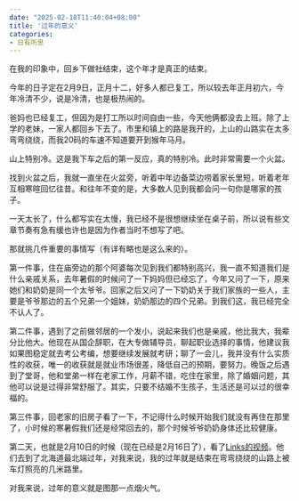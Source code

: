 ```yaml
---
date: "2025-02-18T11:40:04+08:00"
title: '过年的意义'
categories:
- 日有所思
---
```

在我的印象中，回乡下做社结束，这个年才是真正的结束。

今年的日子定在2月9日，正月十二，好多人都已复工，所以较去年正月初六，今年冷清不少，说是冷清，也是极热闹的。

爸妈也已经复工，但因为是打工所以时间自由一些，今天他俩都没去上班。除了上学的老妹，一家人都回乡下去了。市里和镇上的路是我开的，上山的山路实在太多弯弯绕绕，而我20码的车速不知道要开到猴年马月。

山上特别冷。这是我下车之后的第一反应，真的特别冷。此时非常需要一个火盆。

找到火盆之后，我就一直坐在火盆旁，听着中年边备菜边唠着家长里短，听着老年互相寒暄回忆往昔。和往年不变的是，大多数人见到我都会问一句你是哪家的孩子。  

一天太长了，什么都写实在太慢，我已经不是很想继续坐在桌子前，所以说有些文章节奏有急有缓也许也是因为作者当时不想写了吧。

那就挑几件重要的事情写（有详有略也是这么来的）。

第一件事，住在庙旁边的那个阿婆每次见到我们都特别高兴，我一直不知道我们是什么亲戚关系，去年暑假的时候问了一下妈妈但已经忘了，今年又问了一下，原来她们和奶奶是同一个太爷爷。回家之后又问了一下奶奶关于我们家族的一些人，主要是爷爷那边的五个兄弟一个姐妹，奶奶那边的四个兄弟。到我们这，我已经完全不认人了。

第二件事，遇到了之前做邻居的一个发小，说起来我们也是亲戚，他比我大，我辈分比他大。他现在从国企辞职，在大专做辅导员，聊起职业选择的事情，他建议我如果图稳定就去考公考编，想要继续发展就考研；聊了一会儿，我并没有什么实质性的收获，唯一的收获就是就业市场很差，降低自己的预期，要努力。晚饭之后遇到了堂哥，他和堂弟一样在老家工作，月薪不错，吃住在家里，除了婚姻问题，其他可以说是过得非常舒服了。其实，只要不结婚不生孩子，生活还是可以过的很幸福的。

第三件事，回老家的旧房子看了一下，不记得什么时候开始我们就没有再住在那里了，小时候的寒暑假我们还是经常回去的，那个时候爷爷奶奶身体还比较健康。 

第二天，也就是2月10日的时候（现在已经是2月16日了），看了[Links的视频](https://www.bilibili.com/video/BV1Aac2eaEYk/?spm_id_from=333.1387.homepage.video_card.click&vd_source=c29596473cc6f028786bfda37f6d5718)。他们去到了北海道最北端过年，对我来说，我的过年就是结束在弯弯绕绕的山路上被车灯照亮的几米路里。

对我来说，过年的意义就是图那一点烟火气。